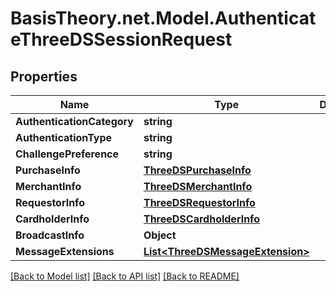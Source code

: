 # BasisTheory.net.Model.AuthenticateThreeDSSessionRequest

## Properties

Name | Type | Description | Notes
------------ | ------------- | ------------- | -------------
**AuthenticationCategory** | **string** |  | 
**AuthenticationType** | **string** |  | 
**ChallengePreference** | **string** |  | [optional] 
**PurchaseInfo** | [**ThreeDSPurchaseInfo**](ThreeDSPurchaseInfo.md) |  | [optional] 
**MerchantInfo** | [**ThreeDSMerchantInfo**](ThreeDSMerchantInfo.md) |  | [optional] 
**RequestorInfo** | [**ThreeDSRequestorInfo**](ThreeDSRequestorInfo.md) |  | 
**CardholderInfo** | [**ThreeDSCardholderInfo**](ThreeDSCardholderInfo.md) |  | [optional] 
**BroadcastInfo** | **Object** |  | [optional] 
**MessageExtensions** | [**List&lt;ThreeDSMessageExtension&gt;**](ThreeDSMessageExtension.md) |  | [optional] 

[[Back to Model list]](../README.md#documentation-for-models) [[Back to API list]](../README.md#documentation-for-api-endpoints) [[Back to README]](../README.md)

